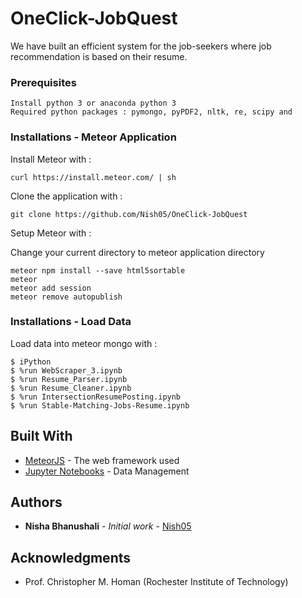 # OneClick-JobQuest
We have built an efficient system for the job-seekers where job recommendation is based on their resume.

### Prerequisites
```
Install python 3 or anaconda python 3
Required python packages : pymongo, pyPDF2, nltk, re, scipy and
```

### Installations - Meteor Application

Install Meteor with :

```
curl https://install.meteor.com/ | sh
```

Clone the application with :

```
git clone https://github.com/Nish05/OneClick-JobQuest
```
Setup Meteor with :

Change your current directory to meteor application directory
```
meteor npm install --save html5sortable
meteor
meteor add session
meteor remove autopublish
```
### Installations - Load Data 
Load data into meteor mongo with :

```
$ iPython
$ %run WebScraper_3.ipynb
$ %run Resume_Parser.ipynb
$ %run Resume_Cleaner.ipynb
$ %run IntersectionResumePosting.ipynb
$ %run Stable-Matching-Jobs-Resume.ipynb
```

## Built With

* [MeteorJS](http://docs.meteor.com/#/full/) - The web framework used
* [Jupyter Notebooks](http://jupyter.org/) - Data Management

## Authors

* **Nisha Bhanushali** - *Initial work* - [Nish05](https://github.com/Nish05)

## Acknowledgments

* Prof. Christopher M. Homan (Rochester Institute of Technology)

